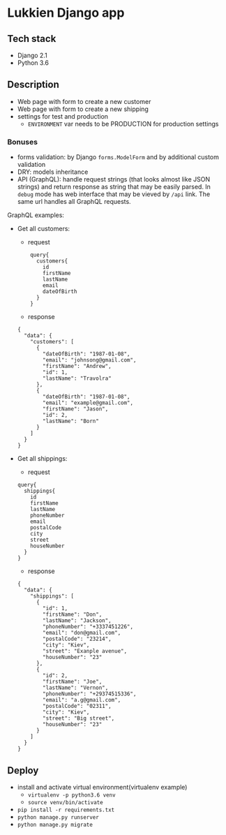 # Lukkien Django app

## Tech stack
- Django 2.1
- Python 3.6


## Description
 - Web page with form to create a new customer
 - Web page with form to create a new shipping
 - settings for test and production
      - `ENVIRONMENT` var needs to be PRODUCTION for production settings
 
### Bonuses
 - forms validation: by Django `forms.ModelForm` and by additional custom validation
 - DRY: models inheritance
 - API (GraphQL): handle request strings (that looks almost like JSON strings) and 
 return response as string that may be easily parsed. In `debug` mode has web interface 
 that may be vieved by `/api` link. The same url handles all GraphQL requests.
 
GraphQL examples:
 - Get all customers:
   - request

    ```
        query{
          customers{
            id
            firstName
            lastName
            email
            dateOfBirth
          }
        }
    ```

   - response

    ```
    {
      "data": {
        "customers": [
          {
            "dateOfBirth": "1987-01-08",
            "email": "johnsong@gmail.com",
            "firstName": "Andrew",
            "id": 1,
            "lastName": "Travolra"
          },
          {
            "dateOfBirth": "1987-01-08",
            "email": "example@gmail.com",
            "firstName": "Jason",
            "id": 2,
            "lastName": "Born"
          }
        ]
      }
    }
    ```
- Get all shippings:
   - request

    ```
    query{
      shippings{
        id
        firstName
        lastName
        phoneNumber
        email
        postalCode
        city
        street
        houseNumber
      }
    }
    ```

   - response

    ```
    {
      "data": {
        "shippings": [
          {
            "id": 1,
            "firstName": "Don",
            "lastName": "Jackson",
            "phoneNumber": "+3337451226",
            "email": "don@gmail.com",
            "postalCode": "23214",
            "city": "Kiev",
            "street": "Exanple avenue",
            "houseNumber": "23"
          },
          {
            "id": 2,
            "firstName": "Joe",
            "lastName": "Vernon",
            "phoneNumber": "+29374515336",
            "email": "a.g@gmail.com",
            "postalCode": "02311",
            "city": "Kiev",
            "street": "Big street",
            "houseNumber": "23"
          }
        ]
      }
    }
    ```

## Deploy
- install and activate virtual environment(virtualenv example)
    - `virtualenv -p python3.6 venv`
    - `source venv/bin/activate`
- `pip install -r requirements.txt`
- `python manage.py runserver`
- `python manage.py migrate`
 
